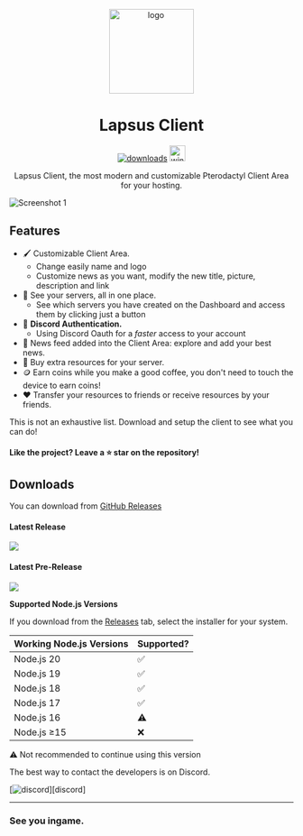 <p align="center"><img src="https://cdn.discordapp.com/attachments/1024881699307388988/1166477231363739749/logo_background.png?ex=6553dc14&is=65416714&hm=81d0cba8f6bfa3bafd1adb447cdd4d5ee78a38343faca9a52aff8c41231f4f41&" width="150px" height="150px" alt="logo"></p>

<h1 align="center">Lapsus Client</h1>


[<p align="center"><img src="https://img.shields.io/github/downloads/ManucrackYT/LapsusLauncher/total.svg?style=for-the-badge" alt="downloads">](https://github.com/ManucrackYT/LapsusLauncher/releases) <img src="https://forthebadge.com/images/badges/winter-is-coming.svg"  height="28px" alt="winter-is-coming"></p>

<p align="center">Lapsus Client, the most modern and customizable Pterodactyl Client Area for your hosting.</p>

![Screenshot 1](https://media.discordapp.net/attachments/1160683528497926315/1166771279882375309/SPOILER_image.png?ex=6554edee&is=654278ee&hm=75f5a77fa8d87c7059ffb01d0a67d632b657afe2ce4fabaa9d841f390fcee778&=&width=1316&height=616)

## Features

* 🖌️ Customizable Client Area.
  * Change easily name and logo
  * Customize news as you want, modify the new title, picture, description and link
* 📂 See your servers, all in one place.
  * See which servers you have created on the Dashboard and access them by clicking just a button
* 🔑 **Discord Authentication.**
  * Using Discord Oauth for a *faster* access to your account
* 📰 News feed added into the Client Area: explore and add your best news.
* 🛒 Buy extra resources for your server.
* 🪙 Earn coins while you make a good coffee, you don't need to touch the device to earn coins!
* ❤️ Transfer your resources to friends or receive resources by your friends.

This is not an exhaustive list. Download and setup the client to see what you can do!


#### Like the project? Leave a ⭐ star on the repository!

## Downloads

You can download from [GitHub Releases](https://github.com/ManucrackYT/LapsusClient/releases)

#### Latest Release

[![](https://img.shields.io/github/release/ManucrackYT/LapsusClient.svg?style=flat-square)](https://github.com/ManucrackYT/LapsusClient/releases/latest)

#### Latest Pre-Release
[![](https://img.shields.io/github/release/ManucrackYT/LapsusClient/all.svg?style=flat-square)](https://github.com/ManucrackYT/LapsusClient/releases)

**Supported Node.js Versions**

If you download from the [Releases](https://github.com/ManucrackYT/LapsusClient/releases) tab, select the installer for your system.


| Working Node.js Versions | Supported? |
| -------- | ---- |
| Node.js 20 | ✅ |
| Node.js 19 | ✅ |
| Node.js 18 | ✅ |
| Node.js 17 | ✅ |
| Node.js 16 | ⚠️ |
| Node.js ≥15 | ❌ |

⚠️ Not recommended to continue using this version




The best way to contact the developers is on Discord.

[![discord](https://discordapp.com/api/guilds/954138561509203978/embed.png?style=banner3)][discord]

---

### See you ingame.


[nodejs]: https://nodejs.org/en/ 'Node.js'
[vscode]: https://code.visualstudio.com/ 'Visual Studio Code'
